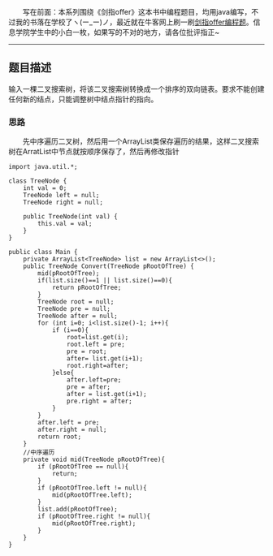 &emsp;&emsp;写在前面：本系列围绕《剑指offer》这本书中编程题目，均用java编写，不过我的书落在学校了ヽ(ー_ー)ノ，最近就在牛客网上刷一刷[剑指offer编程题](https://www.nowcoder.com/ta/coding-interviews)。信息学院学生中的小白一枚，如果写的不对的地方，请各位批评指正~
___
## 题目描述
输入一棵二叉搜索树，将该二叉搜索树转换成一个排序的双向链表。要求不能创建任何新的结点，只能调整树中结点指针的指向。
### 思路
&emsp;&emsp;先中序遍历二叉树，然后用一个ArrayList类保存遍历的结果，这样二叉搜索树在ArratList中节点就按顺序保存了，然后再修改指针
```
import java.util.*;

class TreeNode {
    int val = 0;
    TreeNode left = null;
    TreeNode right = null;

    public TreeNode(int val) {
        this.val = val;
    }
}

public class Main {
    private ArrayList<TreeNode> list = new ArrayList<>();
    public TreeNode Convert(TreeNode pRootOfTree) {
        mid(pRootOfTree);
        if(list.size()==1 || list.size()==0){
            return pRootOfTree;
        }
        TreeNode root = null;
        TreeNode pre = null;
        TreeNode after = null;
        for (int i=0; i<list.size()-1; i++){
            if (i==0){
                root=list.get(i);
                root.left = pre;
                pre = root;
                after= list.get(i+1);
                root.right=after;
            }else{
                after.left=pre;
                pre = after;
                after = list.get(i+1);
                pre.right = after;
            }
        }
        after.left = pre;
        after.right = null;
        return root;
    }
    //中序遍历
    private void mid(TreeNode pRootOfTree){
        if (pRootOfTree == null){
            return;
        }
        if (pRootOfTree.left != null){
            mid(pRootOfTree.left);
        }
        list.add(pRootOfTree);
        if (pRootOfTree.right != null){
            mid(pRootOfTree.right);
        }
    }
}
```